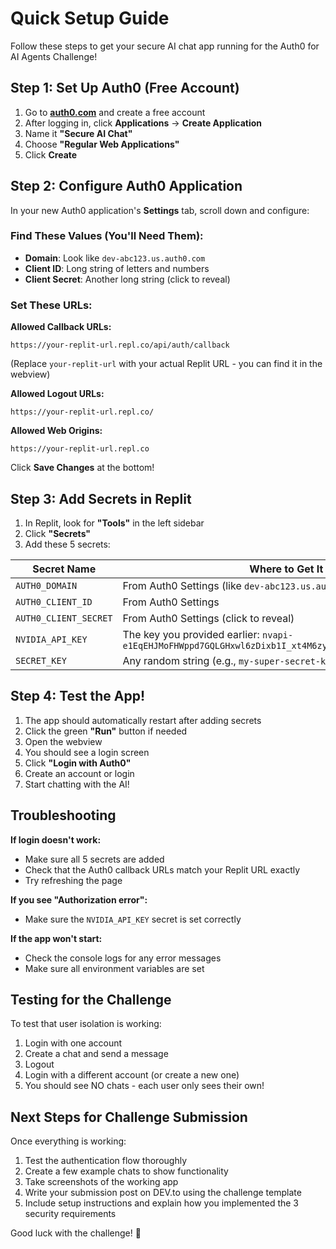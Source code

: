 # Quick Setup Guide

Follow these steps to get your secure AI chat app running for the Auth0 for AI Agents Challenge!

## Step 1: Set Up Auth0 (Free Account)

1. Go to **[auth0.com](https://auth0.com)** and create a free account
2. After logging in, click **Applications** → **Create Application**
3. Name it **"Secure AI Chat"**
4. Choose **"Regular Web Applications"**
5. Click **Create**

## Step 2: Configure Auth0 Application

In your new Auth0 application's **Settings** tab, scroll down and configure:

### Find These Values (You'll Need Them):
- **Domain**: Look like `dev-abc123.us.auth0.com`
- **Client ID**: Long string of letters and numbers
- **Client Secret**: Another long string (click to reveal)

### Set These URLs:

**Allowed Callback URLs:**
```
https://your-replit-url.repl.co/api/auth/callback
```
(Replace `your-replit-url` with your actual Replit URL - you can find it in the webview)

**Allowed Logout URLs:**
```
https://your-replit-url.repl.co/
```

**Allowed Web Origins:**
```
https://your-replit-url.repl.co
```

Click **Save Changes** at the bottom!

## Step 3: Add Secrets in Replit

1. In Replit, look for **"Tools"** in the left sidebar
2. Click **"Secrets"**
3. Add these 5 secrets:

| Secret Name | Where to Get It |
|------------|----------------|
| `AUTH0_DOMAIN` | From Auth0 Settings (like `dev-abc123.us.auth0.com`) |
| `AUTH0_CLIENT_ID` | From Auth0 Settings |
| `AUTH0_CLIENT_SECRET` | From Auth0 Settings (click to reveal) |
| `NVIDIA_API_KEY` | The key you provided earlier: `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` |
| `SECRET_KEY` | Any random string (e.g., `my-super-secret-key-12345`) |

## Step 4: Test the App!

1. The app should automatically restart after adding secrets
2. Click the green **"Run"** button if needed
3. Open the webview
4. You should see a login screen
5. Click **"Login with Auth0"**
6. Create an account or login
7. Start chatting with the AI!

## Troubleshooting

**If login doesn't work:**
- Make sure all 5 secrets are added
- Check that the Auth0 callback URLs match your Replit URL exactly
- Try refreshing the page

**If you see "Authorization error":**
- Make sure the `NVIDIA_API_KEY` secret is set correctly

**If the app won't start:**
- Check the console logs for any error messages
- Make sure all environment variables are set

## Testing for the Challenge

To test that user isolation is working:
1. Login with one account
2. Create a chat and send a message
3. Logout
4. Login with a different account (or create a new one)
5. You should see NO chats - each user only sees their own!

## Next Steps for Challenge Submission

Once everything is working:
1. Test the authentication flow thoroughly
2. Create a few example chats to show functionality
3. Take screenshots of the working app
4. Write your submission post on DEV.to using the challenge template
5. Include setup instructions and explain how you implemented the 3 security requirements

Good luck with the challenge! 🚀
